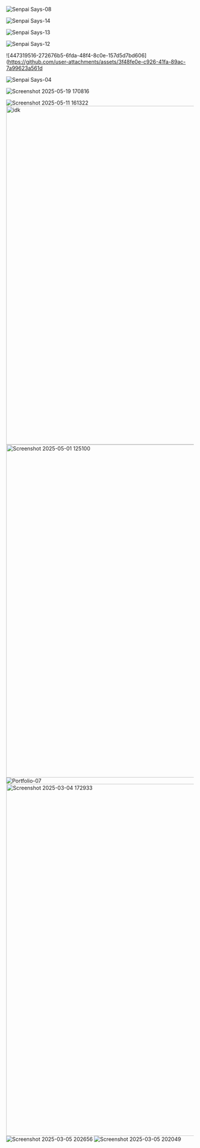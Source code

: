 
![Senpai Says-08](https://github.com/user-attachments/assets/f4fc78e0-8dd6-4435-8e69-c1e3c56a8de7)


![Senpai Says-14](https://github.com/user-attachments/assets/b4b745f3-e777-466a-9d8e-9d9b5c571114)

![Senpai Says-13](https://github.com/user-attachments/assets/9da7399b-d8da-435c-829c-67ee1553fb85)

![Senpai Says-12](https://github.com/user-attachments/assets/915ffe59-4932-4e5f-9992-e5ab2739b773)

![447319516-272676b5-6fda-48f4-8c0e-157d5d7bd606](https://github.com/user-attachments/assets/3f48fe0e-c926-41fa-89ac-7a99623a561d

![Senpai Says-04](https://github.com/user-attachments/assets/292ff8ff-61e1-4c9e-af35-256adbb19f09)
















![Screenshot 2025-05-19 170816](https://github.com/user-attachments/assets/db14a93e-0902-4de7-aa16-44467f07f7d0)


![Screenshot 2025-05-11 161322](https://github.com/user-attachments/assets/d194b5c7-0255-4c18-8427-e7042de44808)
<img width="908" alt="idk" src="https://github.com/user-attachments/assets/9439831f-c17f-4271-a3e8-c076554a6b52" />
<img width="893" alt="Screenshot 2025-05-01 125100" src="https://github.com/user-attachments/assets/2e5548e6-168d-46dd-82a0-1be73d8a583b" />
![Portfolio-07](https://github.com/user-attachments/assets/4bd97ac3-b955-4bc0-ac28-a7845f7db27b)
<img width="944" alt="Screenshot 2025-03-04 172933" src="https://github.com/user-attachments/assets/f0020c46-27d1-4577-acdc-ad3120a301bc" />
![Screenshot 2025-03-05 202656](https://github.com/user-attachments/assets/f1c0dd03-e79f-408e-8b3f-356ebd4c4f16)
![Screenshot 2025-03-05 202049](https://github.com/user-attachments/assets/a80ea176-78a9-46d3-bd9f-4f4e1490fd56)


















